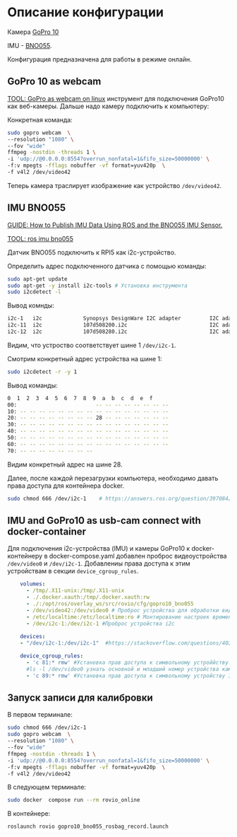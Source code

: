 # Описание конфигурации

Камера [GoPro 10](https://gopro.com/ru/ru/shop/cameras/hero10-black/CHDHX-101-master.html)

IMU - [BNO055](https://www.bosch-sensortec.com/products/smart-sensor-systems/bno055/).

Конфигурация предназначена для работы в режиме онлайн.

## GoPro 10 as webcam
[TOOL: GoPro as webcam on linux](https://github.com/jschmid1/gopro_as_webcam_on_linux) инструмент для подключения GoPro10 как веб-камеры. 
Дальше надо камеру подключить к компьютеру:

Конкретная команда:
```bash
sudo gopro webcam  \
--resolution "1080" \
--fov "wide"
ffmpeg -nostdin -threads 1 \
-i 'udp://@0.0.0.0:8554?overrun_nonfatal=1&fifo_size=50000000' \
-f:v mpegts -fflags nobuffer -vf format=yuv420p  \
-f v4l2 /dev/video42
```
Теперь камера траслирует изображение как устройство `/dev/video42`.

## IMU BNO055 

[GUIDE: How to Publish IMU Data Using ROS and the BNO055 IMU Sensor.](https://automaticaddison.com/how-to-publish-imu-data-using-ros-and-the-bno055-imu-sensor/)


[TOOL: ros imu bno055](https://github.com/dheera/ros-imu-bno055?tab=readme-ov-file)

Датчик BNO055 подключить к RPI5 как i2c-устройство.

Определить адрес подключенного датчика с помощью команды:
```bash
sudo apt-get update 
sudo apt-get -y install i2c-tools # Установка инструмента 
sudo i2cdetect -l
```
Вывод комнды:
```bash
i2c-1   i2c             Synopsys DesignWare I2C adapter         I2C adapter
i2c-11  i2c             107d508200.i2c                          I2C adapter
i2c-12  i2c             107d508280.i2c                          I2C adapter
```
Видим, что устроство соответствует шине 1 `/dev/i2c-1`.

Смотрим конкретный адрес устройства на шине 1:
```bash
sudo i2cdetect -r -y 1
```
Вывод команды:
```bash
0  1  2  3  4  5  6  7  8  9  a  b  c  d  e  f
00:                         -- -- -- -- -- -- -- --
10: -- -- -- -- -- -- -- -- -- -- -- -- -- -- -- --
20: -- -- -- -- -- -- -- -- 28 -- -- -- -- -- -- --
30: -- -- -- -- -- -- -- -- -- -- -- -- -- -- -- --
40: -- -- -- -- -- -- -- -- -- -- -- -- -- -- -- --
50: -- -- -- -- -- -- -- -- -- -- -- -- -- -- -- --
60: -- -- -- -- -- -- -- -- -- -- -- -- -- -- -- --
70: -- -- -- -- -- -- -- --
```
Видим конкретный адрес на шине 28.

Далее, после каждой перезагрузки компьютера, необходимо давать права доступа для контейнера docker.

```bash
sudo chmod 666 /dev/i2c-1    # https://answers.ros.org/question/397084/i2c-device-open-failed/
```

## IMU and GoPro10 as usb-cam connect with docker-container

Для подключения i2c-устройства (IMU) и камеры GoPro10 к docker-контейнеру в docker-compose.yaml добавлен проброс видеоустройства 
`/dev/video0` и `/dev/i2c-1`. Добавлениы права доступа к этим устройствам в секции `device_cgroup_rules`.

```yaml
    volumes:
      - /tmp/.X11-unix:/tmp/.X11-unix
      - ./.docker.xauth:/tmp/.docker.xauth:rw
      - ./:/opt/ros/overlay_ws/src/rovio/cfg/gopro10_bno055
      - /dev/video42:/dev/video0 # Проброс устройства для обработки видео https://foundries.io/insights/blog/sharing-camera-with-docker/
      - /etc/localtime:/etc/localtime:ro # Монтирование настроек времени
      - /dev/i2c-1:/dev/i2c-1 #Проброс устройства i2c
      
    devices:  
    - "/dev/i2c-1:/dev/i2c-1"  #https://stackoverflow.com/questions/40265984/i2c-inside-a-docker-container

    device_cgroup_rules:
      - 'c 81:* rmw' #Установка прав доступа к символьному устроййству основным номером 81:*
      #ls -l /dev/video0 узнать основной и младший номер устройства камеры
      - 'c 89:* rmw' #Установка прав доступа к символьному устройству I2C датчику
```

## Запуск записи для калибровки

В первом терминале:
```bash
sudo chmod 666 /dev/i2c-1  
sudo gopro webcam  \
--resolution "1080" \
--fov "wide"
ffmpeg -nostdin -threads 1 \
-i 'udp://@0.0.0.0:8554?overrun_nonfatal=1&fifo_size=50000000' \
-f:v mpegts -fflags nobuffer -vf format=yuv420p  \
-f v4l2 /dev/video42
```
В следующем терминале:
```bash
sudo docker  compose run --rm rovio_online
```
В контейнере:
```bash
roslaunch rovio gopro10_bno055_rosbag_record.launch
```

```bash
```